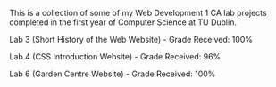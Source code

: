 This is a collection of some of my Web Development 1 CA lab projects completed in the first year of Computer Science at TU Dublin.

Lab 3 (Short History of the Web Website) - Grade Received: 100%

Lab 4 (CSS Introduction Website) - Grade Received: 96%

Lab 6 (Garden Centre Website) - Grade Received: 100%
